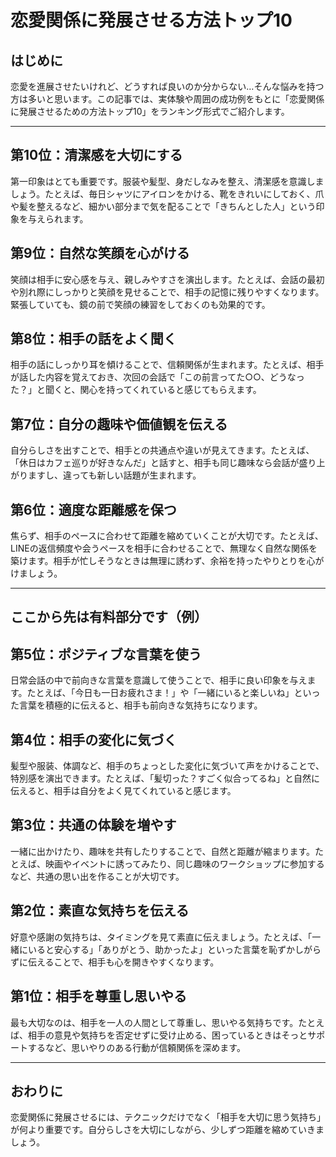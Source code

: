 # 恋愛関係に発展させる方法トップ10

## はじめに
恋愛を進展させたいけれど、どうすれば良いのか分からない…そんな悩みを持つ方は多いと思います。この記事では、実体験や周囲の成功例をもとに「恋愛関係に発展させるための方法トップ10」をランキング形式でご紹介します。

---

## 第10位：清潔感を大切にする
第一印象はとても重要です。服装や髪型、身だしなみを整え、清潔感を意識しましょう。たとえば、毎日シャツにアイロンをかける、靴をきれいにしておく、爪や髪を整えるなど、細かい部分まで気を配ることで「きちんとした人」という印象を与えられます。

## 第9位：自然な笑顔を心がける
笑顔は相手に安心感を与え、親しみやすさを演出します。たとえば、会話の最初や別れ際にしっかりと笑顔を見せることで、相手の記憶に残りやすくなります。緊張していても、鏡の前で笑顔の練習をしておくのも効果的です。

## 第8位：相手の話をよく聞く
相手の話にしっかり耳を傾けることで、信頼関係が生まれます。たとえば、相手が話した内容を覚えておき、次回の会話で「この前言ってた○○、どうなった？」と聞くと、関心を持ってくれていると感じてもらえます。

## 第7位：自分の趣味や価値観を伝える
自分らしさを出すことで、相手との共通点や違いが見えてきます。たとえば、「休日はカフェ巡りが好きなんだ」と話すと、相手も同じ趣味なら会話が盛り上がりますし、違っても新しい話題が生まれます。

## 第6位：適度な距離感を保つ
焦らず、相手のペースに合わせて距離を縮めていくことが大切です。たとえば、LINEの返信頻度や会うペースを相手に合わせることで、無理なく自然な関係を築けます。相手が忙しそうなときは無理に誘わず、余裕を持ったやりとりを心がけましょう。

---

## ここから先は有料部分です（例）

## 第5位：ポジティブな言葉を使う
日常会話の中で前向きな言葉を意識して使うことで、相手に良い印象を与えます。たとえば、「今日も一日お疲れさま！」や「一緒にいると楽しいね」といった言葉を積極的に伝えると、相手も前向きな気持ちになります。

## 第4位：相手の変化に気づく
髪型や服装、体調など、相手のちょっとした変化に気づいて声をかけることで、特別感を演出できます。たとえば、「髪切った？すごく似合ってるね」と自然に伝えると、相手は自分をよく見てくれていると感じます。

## 第3位：共通の体験を増やす
一緒に出かけたり、趣味を共有したりすることで、自然と距離が縮まります。たとえば、映画やイベントに誘ってみたり、同じ趣味のワークショップに参加するなど、共通の思い出を作ることが大切です。

## 第2位：素直な気持ちを伝える
好意や感謝の気持ちは、タイミングを見て素直に伝えましょう。たとえば、「一緒にいると安心する」「ありがとう、助かったよ」といった言葉を恥ずかしがらずに伝えることで、相手も心を開きやすくなります。

## 第1位：相手を尊重し思いやる
最も大切なのは、相手を一人の人間として尊重し、思いやる気持ちです。たとえば、相手の意見や気持ちを否定せずに受け止める、困っているときはそっとサポートするなど、思いやりのある行動が信頼関係を深めます。

---

## おわりに
恋愛関係に発展させるには、テクニックだけでなく「相手を大切に思う気持ち」が何より重要です。自分らしさを大切にしながら、少しずつ距離を縮めていきましょう。 
